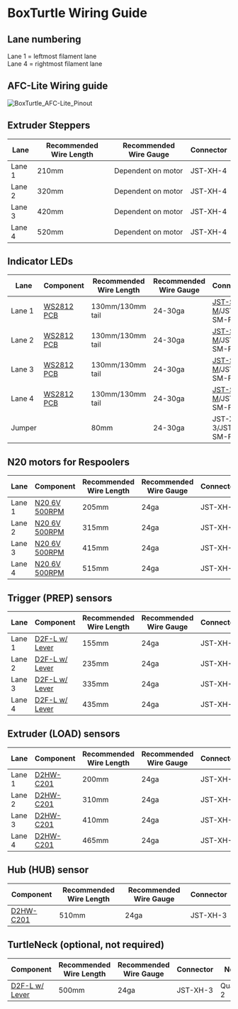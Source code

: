 # BoxTurtle Wiring Guide

## Lane numbering

Lane 1 = leftmost filament lane\
Lane 4  = rightmost filament lane

## AFC-Lite Wiring guide
![BoxTurtle_AFC-Lite_Pinout](https://github.com/user-attachments/assets/134796f6-8458-4a61-9967-1292963d7b4b)

## Extruder Steppers
| Lane | Recommended Wire Length | Recommended Wire Gauge | Connector |
| ---- | ----------- | --------- | ------------|
| Lane 1 | 210mm | Dependent on motor | JST-XH-4 |
| Lane 2 | 320mm | Dependent on motor | JST-XH-4 |
| Lane 3 | 420mm | Dependent on motor | JST-XH-4 |
| Lane 4 | 520mm | Dependent on motor | JST-XH-4 |

##  Indicator LEDs
| Lane | Component | Recommended Wire Length | Recommended Wire Gauge | Connector |
| ---- | ----------- | --------- | ------------| --------- |
| Lane 1 | [WS2812 PCB](WS2812_PCB.png) | 130mm/130mm tail | 24-30ga | [JST-SM-M](JST-XH_JST-SM.png)/JST-SM-F |
| Lane 2 | [WS2812 PCB](WS2812_PCB.png) | 130mm/130mm tail | 24-30ga | [JST-SM-M](JST-XH_JST-SM.png)/JST-SM-F |
| Lane 3 | [WS2812 PCB](WS2812_PCB.png) | 130mm/130mm tail | 24-30ga | [JST-SM-M](JST-XH_JST-SM.png)/JST-SM-F |
| Lane 4 | [WS2812 PCB](WS2812_PCB.png) | 130mm/130mm tail | 24-30ga | [JST-SM-M](JST-XH_JST-SM.png)/JST-SM-F |
| Jumper | |  80mm | 24-30ga | JST-XH-3/JST-SM-F |

##  N20 motors for Respoolers
| Lane | Component | Recommended Wire Length | Recommended Wire Gauge | Connector |
| ---- | ----------- | --------- | ------------| --------- |
| Lane 1 | [N20 6V 500RPM](N20_6V_500RPM.png) | 205mm | 24ga | JST-XH-2 |
| Lane 2 | [N20 6V 500RPM](N20_6V_500RPM.png) | 315mm | 24ga | JST-XH-2 |
| Lane 3 | [N20 6V 500RPM](N20_6V_500RPM.png) | 415mm | 24ga | JST-XH-2 |
| Lane 4 | [N20 6V 500RPM](N20_6V_500RPM.png) | 515mm | 24ga | JST-XH-2 |

## Trigger (PREP) sensors
| Lane | Component | Recommended Wire Length | Recommended Wire Gauge | Connector |
| ---- | ----------- | --------- | ------------| --------- |
| Lane 1 | [D2F-L w/ Lever](D2F_W-Lever.png) | 155mm | 24ga | JST-XH-3 |
| Lane 2 | [D2F-L w/ Lever](D2F_W-Lever.png) | 235mm | 24ga | JST-XH-3|
| Lane 3 | [D2F-L w/ Lever](D2F_W-Lever.png) | 335mm | 24ga | JST-XH-3 |
| Lane 4 | [D2F-L w/ Lever](D2F_W-Lever.png) | 435mm | 24ga | JST-XH-3 |

## Extruder (LOAD) sensors
| Lane | Component | Recommended Wire Length | Recommended Wire Gauge | Connector |
| ---- | ----------- | --------- | ------------| --------- |
| Lane 1 | [D2HW-C201]([D2HW-C201H.png) | 200mm | 24ga | JST-XH-3 |
| Lane 2 | [D2HW-C201](D2HW-C201H.png) | 310mm | 24ga | JST-XH-3 |
| Lane 3 | [D2HW-C201](D2HW-C201H.png) | 410mm | 24ga | JST-XH-3 |
| Lane 4 | [D2HW-C201](D2HW-C201H.png) | 465mm | 24ga | JST-XH-3 |

## Hub (HUB) sensor
| Component | Recommended Wire Length | Recommended Wire Gauge | Connector |
| ----------- | --------- | ------------| --------- |
| [D2HW-C201](D2HW-C201H.png) | 510mm | 24ga | JST-XH-3 |

## TurtleNeck (optional, not required)
| Component | Recommended Wire Length | Recommended Wire Gauge | Connector | Notes |
| ----------- | --------- | ------------| --------- | ---- |
| [D2F-L w/ Lever](TN_D2L_500_X2.png)  | 500mm | 24ga | JST-XH-3 | Quantity 2 |
